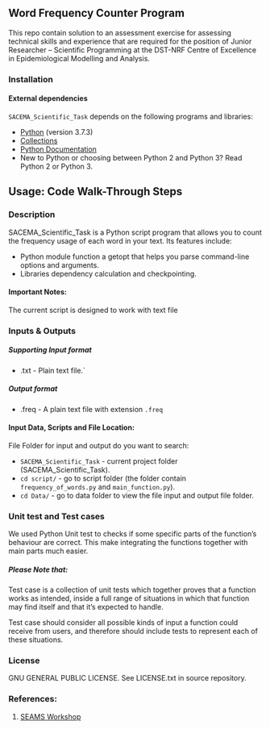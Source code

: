 ## Word Frequency Counter Program

This repo contain solution to an assessment exercise for assessing technical skills and experience that are required for the position of Junior Researcher – Scientific Programming at the DST-NRF Centre of Excellence in Epidemiological Modelling and Analysis.


### Installation

#### External dependencies

`SACEMA_Scientific_Task` depends on the following programs and libraries:

* [Python](https://www.python.org/downloads/release/python-373/) (version 3.7.3) 
* [Collections](https://docs.python.org/2/library/collections.html)
* [Python Documentation](https://docs.python.org/2/contents.html) 
* New to Python or choosing between Python 2 and Python 3? Read Python 2 or Python 3.


##  Usage: Code Walk-Through Steps

### Description


SACEMA_Scientific_Task is a Python script program that allows you to count the frequency usage of each word in your text. Its features include:

* Python module function a getopt that helps you parse command-line options and arguments.
* Libraries dependency calculation and checkpointing.

#### Important Notes:

The current script is designed to work with text file


### Inputs & Outputs

##### Supporting Input format

* .txt - Plain text file.`

##### Output format

* .freq - A plain text file with extension `.freq`

#### Input Data, Scripts and File Location:

File Folder for input and output do you want to search:

* `SACEMA_Scientific_Task` 			- current project folder (SACEMA_Scientific_Task).
* `cd script/` 					- go to script folder (the folder contain `frequency_of_words.py` and `main_function.py`).
* `cd Data/` 					- go to data folder to view the file input and output file folder.


### Unit test and Test cases


We used Python Unit test to checks if some specific parts of the function’s behaviour are correct. This make integrating the functions together with main parts much easier. 

##### Please Note that: 

Test case is a collection of unit tests which together proves that a function works as intended, inside a full range of situations in which that function may find itself and that it’s expected to handle. 

Test case should consider all possible kinds of input a function could receive from users, and therefore should include tests to represent each of these situations.


### License

GNU GENERAL PUBLIC LICENSE. See LICENSE.txt in source repository.



### References:

1. [SEAMS Workshop](https://seams-workshop.gitlab.io/practical/workspace/)



































